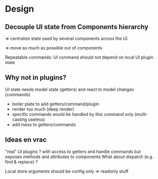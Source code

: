 # Design

## Decouple UI state from Components hierarchy

=> centralize state used by several components across the UI.

=> move as much as possible out of components

Repeatable commands: UI command should not depend on local UI plugin state

## Why not in plugins?

UI state needs model state (getters) and react to model changes (commands)

- boiler plate to add getters/command/plugin
- render too much (deep render)
- specific commands would be handled by this command only (multi-casting useless)
- add mess to getters/commands

## Ideas en vrac

"real" UI plugins ?
with access to getters and handle commands
but exposes methods and attributes to components
What about dispatch (e.g. find & replace) ?

Local store arguments should be config only => readonly stuff

